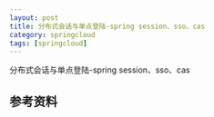```yaml
---
layout: post
title: 分布式会话与单点登陆-spring session、sso、cas
category: springcloud
tags: [springcloud]
---
```


分布式会话与单点登陆-spring session、sso、cas

## 参考资料